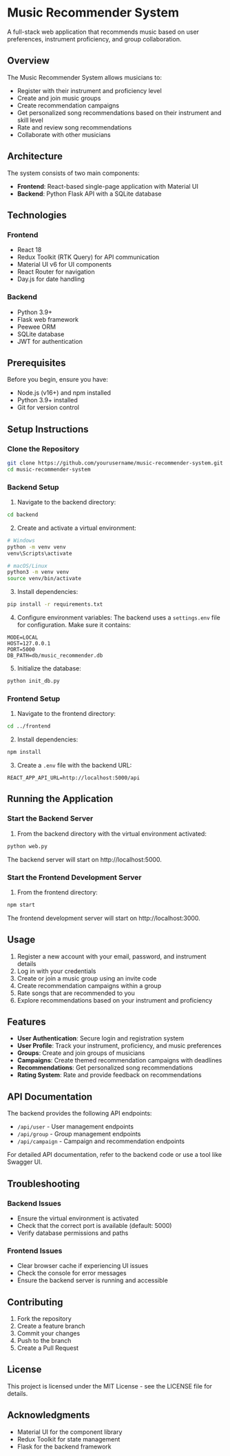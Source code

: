 # Music Recommender System

A full-stack web application that recommends music based on user preferences, instrument proficiency, and group collaboration.

## Overview

The Music Recommender System allows musicians to:

- Register with their instrument and proficiency level
- Create and join music groups
- Create recommendation campaigns
- Get personalized song recommendations based on their instrument and skill level
- Rate and review song recommendations
- Collaborate with other musicians

## Architecture

The system consists of two main components:

- **Frontend**: React-based single-page application with Material UI
- **Backend**: Python Flask API with a SQLite database

## Technologies

### Frontend

- React 18
- Redux Toolkit (RTK Query) for API communication
- Material UI v6 for UI components
- React Router for navigation
- Day.js for date handling

### Backend

- Python 3.9+
- Flask web framework
- Peewee ORM
- SQLite database
- JWT for authentication

## Prerequisites

Before you begin, ensure you have:

- Node.js (v16+) and npm installed
- Python 3.9+ installed
- Git for version control

## Setup Instructions

### Clone the Repository

```bash
git clone https://github.com/yourusername/music-recommender-system.git
cd music-recommender-system
```

### Backend Setup

1. Navigate to the backend directory:

```bash
cd backend
```

2. Create and activate a virtual environment:

```bash
# Windows
python -m venv venv
venv\Scripts\activate

# macOS/Linux
python3 -m venv venv
source venv/bin/activate
```

3. Install dependencies:

```bash
pip install -r requirements.txt
```

4. Configure environment variables:
   The backend uses a `settings.env` file for configuration. Make sure it contains:

```
MODE=LOCAL
HOST=127.0.0.1
PORT=5000
DB_PATH=db/music_recommender.db
```

5. Initialize the database:

```bash
python init_db.py
```

### Frontend Setup

1. Navigate to the frontend directory:

```bash
cd ../frontend
```

2. Install dependencies:

```bash
npm install
```

3. Create a `.env` file with the backend URL:

```
REACT_APP_API_URL=http://localhost:5000/api
```

## Running the Application

### Start the Backend Server

1. From the backend directory with the virtual environment activated:

```bash
python web.py
```

The backend server will start on http://localhost:5000.

### Start the Frontend Development Server

1. From the frontend directory:

```bash
npm start
```

The frontend development server will start on http://localhost:3000.

## Usage

1. Register a new account with your email, password, and instrument details
2. Log in with your credentials
3. Create or join a music group using an invite code
4. Create recommendation campaigns within a group
5. Rate songs that are recommended to you
6. Explore recommendations based on your instrument and proficiency

## Features

- **User Authentication**: Secure login and registration system
- **User Profile**: Track your instrument, proficiency, and music preferences
- **Groups**: Create and join groups of musicians
- **Campaigns**: Create themed recommendation campaigns with deadlines
- **Recommendations**: Get personalized song recommendations
- **Rating System**: Rate and provide feedback on recommendations

## API Documentation

The backend provides the following API endpoints:

- `/api/user` - User management endpoints
- `/api/group` - Group management endpoints
- `/api/campaign` - Campaign and recommendation endpoints

For detailed API documentation, refer to the backend code or use a tool like Swagger UI.

## Troubleshooting

### Backend Issues

- Ensure the virtual environment is activated
- Check that the correct port is available (default: 5000)
- Verify database permissions and paths

### Frontend Issues

- Clear browser cache if experiencing UI issues
- Check the console for error messages
- Ensure the backend server is running and accessible

## Contributing

1. Fork the repository
2. Create a feature branch
3. Commit your changes
4. Push to the branch
5. Create a Pull Request

## License

This project is licensed under the MIT License - see the LICENSE file for details.

## Acknowledgments

- Material UI for the component library
- Redux Toolkit for state management
- Flask for the backend framework
